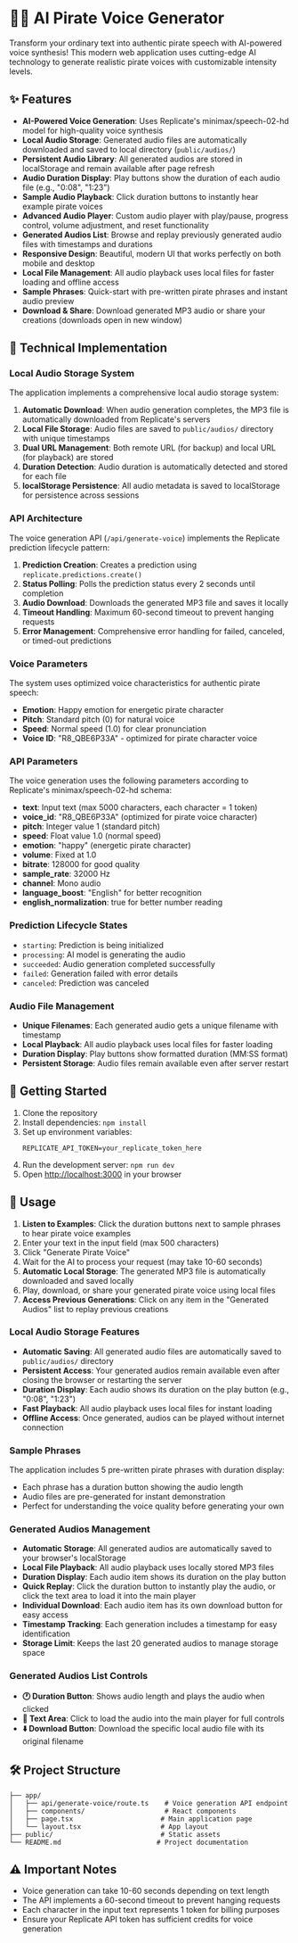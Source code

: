 # 🏴‍☠️ AI Pirate Voice Generator

Transform your ordinary text into authentic pirate speech with AI-powered voice synthesis! This modern web application uses cutting-edge AI technology to generate realistic pirate voices with customizable intensity levels.

## ✨ Features

- **AI-Powered Voice Generation**: Uses Replicate's minimax/speech-02-hd model for high-quality voice synthesis
- **Local Audio Storage**: Generated audio files are automatically downloaded and saved to local directory (`public/audios/`)
- **Persistent Audio Library**: All generated audios are stored in localStorage and remain available after page refresh
- **Audio Duration Display**: Play buttons show the duration of each audio file (e.g., "0:08", "1:23")
- **Sample Audio Playback**: Click duration buttons to instantly hear example pirate voices
- **Advanced Audio Player**: Custom audio player with play/pause, progress control, volume adjustment, and reset functionality
- **Generated Audios List**: Browse and replay previously generated audio files with timestamps and durations
- **Responsive Design**: Beautiful, modern UI that works perfectly on both mobile and desktop
- **Local File Management**: All audio playback uses local files for faster loading and offline access
- **Sample Phrases**: Quick-start with pre-written pirate phrases and instant audio preview
- **Download & Share**: Download generated MP3 audio or share your creations (downloads open in new window)

## 🔧 Technical Implementation

### Local Audio Storage System
The application implements a comprehensive local audio storage system:

1. **Automatic Download**: When audio generation completes, the MP3 file is automatically downloaded from Replicate's servers
2. **Local File Storage**: Audio files are saved to `public/audios/` directory with unique timestamps
3. **Dual URL Management**: Both remote URL (for backup) and local URL (for playback) are stored
4. **Duration Detection**: Audio duration is automatically detected and stored for each file
5. **localStorage Persistence**: All audio metadata is saved to localStorage for persistence across sessions

### API Architecture
The voice generation API (`/api/generate-voice`) implements the Replicate prediction lifecycle pattern:

1. **Prediction Creation**: Creates a prediction using `replicate.predictions.create()`
2. **Status Polling**: Polls the prediction status every 2 seconds until completion
3. **Audio Download**: Downloads the generated MP3 file and saves it locally
4. **Timeout Handling**: Maximum 60-second timeout to prevent hanging requests
5. **Error Management**: Comprehensive error handling for failed, canceled, or timed-out predictions

### Voice Parameters
The system uses optimized voice characteristics for authentic pirate speech:
- **Emotion**: Happy emotion for energetic pirate character
- **Pitch**: Standard pitch (0) for natural voice
- **Speed**: Normal speed (1.0) for clear pronunciation
- **Voice ID**: "R8_QBE6P33A" - optimized for pirate character voice

### API Parameters
The voice generation uses the following parameters according to Replicate's minimax/speech-02-hd schema:
- **text**: Input text (max 5000 characters, each character = 1 token)
- **voice_id**: "R8_QBE6P33A" (optimized for pirate voice character)
- **pitch**: Integer value 1 (standard pitch)
- **speed**: Float value 1.0 (normal speed)
- **emotion**: "happy" (energetic pirate character)
- **volume**: Fixed at 1.0
- **bitrate**: 128000 for good quality
- **sample_rate**: 32000 Hz
- **channel**: Mono audio
- **language_boost**: "English" for better recognition
- **english_normalization**: true for better number reading

### Prediction Lifecycle States
- `starting`: Prediction is being initialized
- `processing`: AI model is generating the audio
- `succeeded`: Audio generation completed successfully
- `failed`: Generation failed with error details
- `canceled`: Prediction was canceled

### Audio File Management
- **Unique Filenames**: Each generated audio gets a unique filename with timestamp
- **Local Playback**: All audio playback uses local files for faster loading
- **Duration Display**: Play buttons show formatted duration (MM:SS format)
- **Persistent Storage**: Audio files remain available even after server restart

## 🚀 Getting Started

1. Clone the repository
2. Install dependencies: `npm install`
3. Set up environment variables:
   ```
   REPLICATE_API_TOKEN=your_replicate_token_here
   ```
4. Run the development server: `npm run dev`
5. Open [http://localhost:3000](http://localhost:3000) in your browser

## 📝 Usage

1. **Listen to Examples**: Click the duration buttons next to sample phrases to hear pirate voice examples
2. Enter your text in the input field (max 500 characters)
3. Click "Generate Pirate Voice" 
4. Wait for the AI to process your request (may take 10-60 seconds)
5. **Automatic Local Storage**: The generated MP3 file is automatically downloaded and saved locally
6. Play, download, or share your generated pirate voice using local files
7. **Access Previous Generations**: Click on any item in the "Generated Audios" list to replay previous creations

### Local Audio Storage Features
- **Automatic Saving**: All generated audio files are automatically saved to `public/audios/` directory
- **Persistent Access**: Your generated audios remain available even after closing the browser or restarting the server
- **Duration Display**: Each audio shows its duration on the play button (e.g., "0:08", "1:23")
- **Fast Playback**: All audio playback uses local files for instant loading
- **Offline Access**: Once generated, audios can be played without internet connection

### Sample Phrases
The application includes 5 pre-written pirate phrases with duration display:
- Each phrase has a duration button showing the audio length
- Audio files are pre-generated for instant demonstration
- Perfect for understanding the voice quality before generating your own

### Generated Audios Management
- **Automatic Storage**: All generated audios are automatically saved to your browser's localStorage
- **Local File Playback**: All audio playback uses locally stored MP3 files
- **Duration Display**: Each audio item shows its duration on the play button
- **Quick Replay**: Click the duration button to instantly play the audio, or click the text area to load it into the main player
- **Individual Download**: Each audio item has its own download button for easy access
- **Timestamp Tracking**: Each generation includes a timestamp for easy identification
- **Storage Limit**: Keeps the last 20 generated audios to manage storage space

### Generated Audios List Controls
- **🕐 Duration Button**: Shows audio length and plays the audio when clicked
- **📝 Text Area**: Click to load the audio into the main player for full controls
- **⬇️ Download Button**: Download the specific local audio file with its original filename

## 🛠️ Project Structure

```
├── app/
│   ├── api/generate-voice/route.ts    # Voice generation API endpoint
│   ├── components/                    # React components
│   ├── page.tsx                      # Main application page
│   └── layout.tsx                    # App layout
├── public/                           # Static assets
└── README.md                        # Project documentation
```

## ⚠️ Important Notes

- Voice generation can take 10-60 seconds depending on text length
- The API implements a 60-second timeout to prevent hanging requests
- Each character in the input text represents 1 token for billing purposes
- Ensure your Replicate API token has sufficient credits for voice generation
